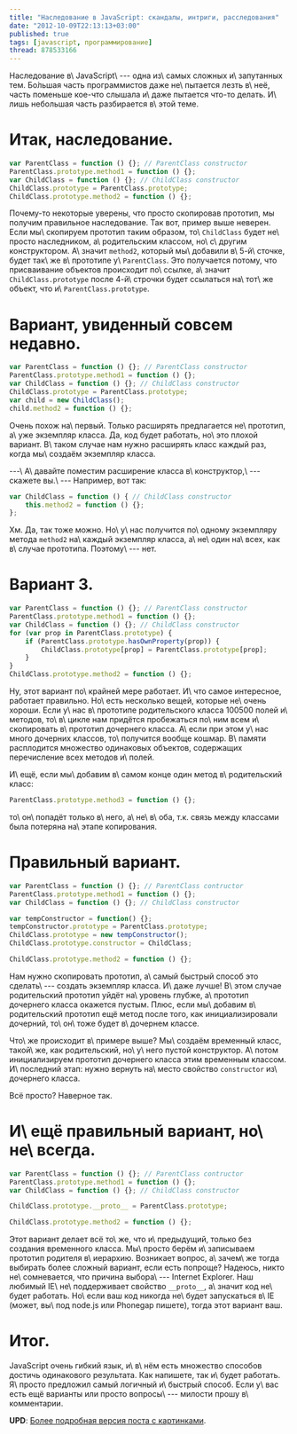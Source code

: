 ```yaml
---
title: "Наследование в JavaScript: скандалы, интриги, расследования"
date: "2012-10-09T22:13:13+03:00"
published: true
tags: [javascript, программирование]
thread: 878533166
---
```


Наследование в\ JavaScript\ --- одна из\ самых сложных и\ запутанных тем. Бо&#769;льшая часть программистов даже
не\ пытается лезть в\ неё, часть поменьше кое-что слышала и\ даже пытается что-то делать. И\ лишь небольшая
часть разбирается в\ этой теме.

# Итак, наследование.

~~~~~javascript
var ParentClass = function () {}; // ParentClass constructor
ParentClass.prototype.method1 = function () {};
var ChildClass = function () {}; // ChildClass constructor
ChildClass.prototype = ParentClass.prototype;
ChildClass.prototype.method2 = function () {};
~~~~~

Почему-то некоторые уверены, что просто скопировав прототип, мы получим правильное наследование. Так вот, пример выше
неверен. Если мы\ скопируем прототип таким образом, то\ `ChildClass` будет не\ просто наследником, а\ родительским
классом, но\ с\ другим конструктором. А\ значит `method2`, который мы\ добавили в\ 5-й\ сточке, будет так\ же
в\ прототипе у\ `ParentClass`. Это получается потому, что присваивание объектов происходит по\ ссылке, а\ значит
`ChildClass.prototype` после 4-й\ строчки будет ссылаться на\ тот\ же объект, что и\ `ParentClass.prototype`.

# Вариант, увиденный совсем недавно.

~~~~~javascript
var ParentClass = function () {}; // ParentClass constructor
ParentClass.prototype.method1 = function () {};
var ChildClass = function () {}; // ChildClass constructor
ChildClass.prototype = ParentClass.prototype;
var child = new ChildClass();
child.method2 = function () {};
~~~~~

Очень похож на\ первый. Только расширять предлагается не\ прототип, а\ уже экземпляр класса. Да, код будет работать,
но\ это плохой вариант. В\ таком случае нам нужно расширять класс каждый раз, когда мы\ создаём экземпляр класса.

---\ А\ давайте поместим расширение класса в\ конструктор,\ --- скажете вы.\ --- Например, вот так:

~~~~~javascript
var ChildClass = function () { // ChildClass constructor
    this.method2 = function () {};
}; 
~~~~~

Хм. Да, так тоже можно. Но\ у\ нас получится по\ одному экземпляру метода `method2` на\ каждый экземпляр класса,
а\ не\ один на\ всех, как в\ случае прототипа. Поэтому\ --- нет.

# Вариант 3.

~~~~~javascript
var ParentClass = function () {}; // ParentClass constructor
ParentClass.prototype.method1 = function () {};
var ChildClass = function () {}; // ChildClass constructor
for (var prop in ParentClass.prototype) {
    if (ParentClass.prototype.hasOwnProperty(prop)) {
        ChildClass.prototype[prop] = ParentClass.prototype[prop];
    }
}
ChildClass.prototype.method2 = function () {};
~~~~~

Ну, этот вариант по\ крайней мере работает. И\ что самое интересное, работает правильно. Но\ есть несколько вещей,
которые не\ очень хороши. Если у\ нас в\ прототипе родительского класса 100500 полей и\ методов, то\ в\ цикле нам
придётся пробежаться по\ ним всем и\ скопировать в\ прототип дочернего класса. А\ если при этом у\ нас много дочерних
классов, то\ получится вообще кошмар. В\ памяти расплодится множество одинаковых объектов, содержащих перечисление всех
методов и\ полей.

И\ ещё, если мы\ добавим в\ самом конце один метод в\ родительский класс:

~~~~~javascript
ParentClass.prototype.method3 = function () {};
~~~~~

то\ он\ попадёт только в\ него, а\ не\ в\ оба, т.к. связь между классами была потеряна на\ этапе копирования.

# Правильный вариант.

~~~~~javascript
var ParentClass = function () {}; // ParentClass contructor
ParentClass.prototype.method1 = function () {};
var ChildClass = function () {}; // ChildClass constructor

var tempConstructor = function() {};
tempConstructor.prototype = ParentClass.prototype;
ChildClass.prototype = new tempConstructor();
ChildClass.prototype.constructor = ChildClass;

ChildClass.prototype.method2 = function () {};
~~~~~

Нам нужно скопировать прототип, а\ самый быстрый способ это сделать\ --- создать экземпляр класса. И\ даже лучше!
В\ этом случае родительский прототип уйдёт на\ уровень глубже, а\ прототип дочернего класса окажется пустым. Плюс, если
мы\ добавим в\ родительский прототип ещё метод после того, как инициализировали дочерний, то\ он\ тоже будет в\ дочернем
классе.

Что\ же происходит в\ примере выше? Мы\ создаём временный класс, такой\ же, как родительский, но\ у\ него пустой
конструктор. А\ потом инициализируем прототип дочернего класса этим временным классом. И\ последний этап: нужно вернуть
на\ место свойство `constructor` из\ дочернего класса.

Всё просто? Наверное так.

# И\ ещё правильный вариант, но\ не\ всегда.

~~~~~javascript
var ParentClass = function () {}; // ParentClass contructor
ParentClass.prototype.method1 = function () {};
var ChildClass = function () {}; // ChildClass constructor

ChildClass.prototype.__proto__ = ParentClass.prototype;

ChildClass.prototype.method2 = function () {};
~~~~~

Этот вариант делает всё то\ же, что и\ предыдущий, только без создания временного класса. Мы\ просто берём и\ записываем
прототип родителя в\ иерархию. Возникает вопрос, а\ зачем\ же тогда выбирать более сложный вариант, если есть попроще?
Надеюсь, никто не\ сомневается, что причина выбора\ --- Internet Explorer. Наш любимый IE\ не\ поддерживает свойство
`__proto__`, а\ значит код не\ будет работать. Но\ если ваш код никогда не\ будет запускаться в\ IE (может, вы\ под
node.js или Phonegap пишете), тогда этот вариант ваш.

# Итог.

JavaScript очень гибкий язык, и\ в\ нём есть множество способов достичь одинакового результата. Как напишете, так
и\ будет работать. Я\ просто предложил самый логичный и\ быстрый способ. Если у\ вас есть ещё варианты или просто
вопросы\ --- милости прошу в\ комментарии.

**UPD**: [Более подробная версия поста с картинками](/post/oopjs-1/).
